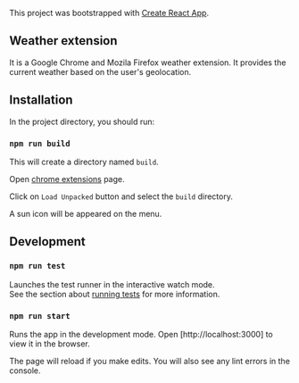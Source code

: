This project was bootstrapped with [Create React App](https://github.com/facebook/create-react-app).

## Weather extension

It is a Google Chrome and Mozila Firefox weather extension. It provides the current weather based on the user's geolocation.

## Installation

In the project directory, you should run:

### `npm run build`

This will create a directory named `build`.

Open [chrome extensions](chrome://extensions/) page.

Click on `Load Unpacked` button and select the `build` directory.

A sun icon will be appeared on the menu.

## Development

### `npm run test`

Launches the test runner in the interactive watch mode.<br />
See the section about [running tests](https://facebook.github.io/create-react-app/docs/running-tests) for more information.

### `npm run start`

Runs the app in the development mode.
Open [http://localhost:3000] to view it in the browser.

The page will reload if you make edits.
You will also see any lint errors in the console.
